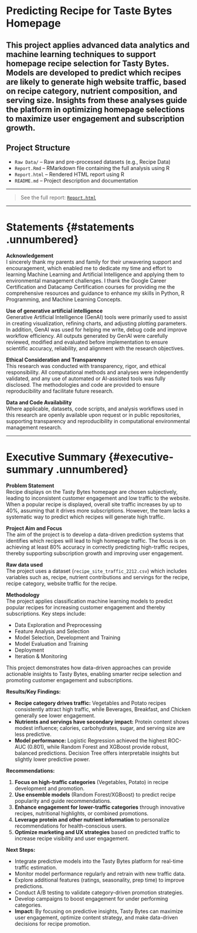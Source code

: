 # Predicting Recipe for Taste Bytes Homepage
This project applies advanced data analytics and machine learning techniques to support homepage recipe selection for Tasty Bytes. Models are developed to predict which recipes are likely to generate high website traffic, based on recipe category, nutrient composition, and serving size. Insights from these analyses guide the platform in optimizing homepage selections to maximize user engagement and subscription growth.
---
## Project Structure

- `Raw Data/` – Raw and pre-processed datasets (e.g., Recipe Data)
- `Report.Rmd` – RMarkdown file containing the full analysis using R
- `Report.html` – Rendered HTML report using R 
- `README.md` – Project description and documentation

---
> See the full report: [`Report.html`](./Report.html)

---
# Statements {#statements .unnumbered}
**Acknowledgement**\
I sincerely thank my parents and family for their unwavering support and
encouragement, which enabled me to dedicate my time and effort to
learning Machine Learning and Artificial Intelligence and applying them
to environmental management challenges. I thank the Google Career
Certification and Datacamp Certification courses for providing me the
comprehensive resources and guidance to enhance my skills in Python, R
Programming, and Machine Learning Concepts.

**Use of generative artificial intelligence**\
Generative Artificial Intelligence (GenAI) tools were primarily used to
assist in creating visualization, refining charts, and adjusting
plotting parameters. In addition, GenAI was used for helping me write,
debug code and improve workflow efficiency. All outputs generated by
GenAI were carefully reviewed, modified and evaluated before
implementation to ensure scientific accuracy, reliability, and alignment
with the research objectives.

**Ethical Consideration and Transparency**\
This research was conducted with transparency, rigor, and ethical
responsibility. All computational methods and analyses were
independently validated, and any use of automated or AI-assisted tools
was fully disclosed. The methodologies and code are provided to ensure
reproducibility and facilitate future research.

**Data and Code Availability**\
Where applicable, datasets, code scripts, and analysis workflows used in
this research are openly available upon request or in public
repositories, supporting transparency and reproducibility in
computational environmental management research.

---
# Executive Summary {#executive-summary .unnumbered}

**Problem Statement**\
Recipe displays on the Tasty Bytes homepage are chosen subjectively,
leading to inconsistent customer engagement and low traffic to the
website. When a popular recipe is displayed, overall site traffic
increases by up to 40%, assuming that it drives more subscriptions.
However, the team lacks a systematic way to predict which recipes will
generate high traffic.

**Project Aim and Focus**\
The aim of the project is to develop a data-driven prediction systems
that identifies which recipes will lead to high homepage traffic. The
focus is on achieving at least 80% accuracy in correctly predicting
high-traffic recipes, thereby supporting subscription growth and
improving user engagement.

**Raw data used**\
The project uses a dataset (`recipe_site_traffic_2212.csv`) which
includes variables such as, recipe, nutrient contributions and servings
for the recipe, recipe category, website traffic for the recipe.

**Methodology**\
The project applies classification machine learning models to predict
popular recipes for increasing customer engagement and thereby
subscriptions. Key steps include:

-   Data Exploration and Preprocessing
-   Feature Analysis and Selection
-   Model Selection, Development and Training
-   Model Evaluation and Training
-   Deployment
-   Iteration & Monitoring

This project demonstrates how data-driven approaches can provide
actionable insights to Tasty Bytes, enabling smarter recipe selection
and promoting customer engagement and subscriptions.

**Results/Key Findings:**

-   **Recipe category drives traffic:** Vegetables and Potato recipes
    consistently attract high traffic, while Beverages, Breakfast, and
    Chicken generally see lower engagement.
-   **Nutrients and servings have secondary impact:** Protein content
    shows modest influence; calories, carbohydrates, sugar, and serving
    size are less predictive.
-   **Model performance:** Logistic Regression achieved the highest
    ROC-AUC (0.801), while Random Forest and XGBoost provide robust,
    balanced predictions. Decision Tree offers interpretable insights
    but slightly lower predictive power.

**Recommendations:**

1.  **Focus on high-traffic categories** (Vegetables, Potato) in recipe
    development and promotion.
2.  **Use ensemble models** (Random Forest/XGBoost) to predict recipe
    popularity and guide recommendations.
3.  **Enhance engagement for lower-traffic categories** through
    innovative recipes, nutritional highlights, or combined promotions.
4.  **Leverage protein and other nutrient information** to personalize
    recommendations for health-conscious users.
5.  **Optimize marketing and UX strategies** based on predicted traffic
    to increase recipe visibility and user engagement.

**Next Steps:**

-   Integrate predictive models into the Tasty Bytes platform for
    real-time traffic estimation.
-   Monitor model performance regularly and retrain with new traffic
    data.
-   Explore additional features (ratings, seasonality, prep time) to
    improve predictions.
-   Conduct A/B testing to validate category-driven promotion
    strategies.
-   Develop campaigns to boost engagement for under performing
    categories.
-   **Impact:** By focusing on predictive insights, Tasty Bytes can
    maximize user engagement, optimize content strategy, and make
    data-driven decisions for recipe promotion.